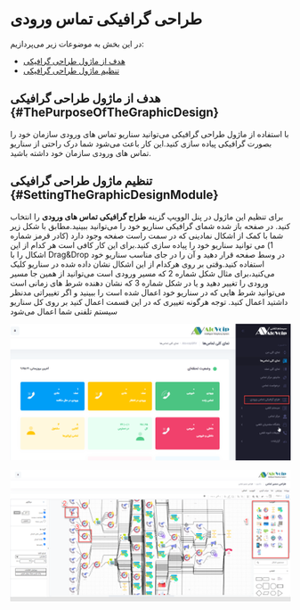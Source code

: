 # طراحی گرافیکی تماس ورودی

در این بخش به موضوعات زیر می‌پردازیم:
- [هدف از ماژول طراحی گرافیکی ](#ThePurposeOfTheGraphicDesign)
- [تنظیم ماژول طراحی گرافیکی ](#SettingTheGraphicDesignModule)

## هدف از ماژول طراحی گرافیکی {#ThePurposeOfTheGraphicDesign}

با استفاده از ماژول طراحی گرافیکی می‌توانید سناریو تماس های ورودی سازمان خود را بصورت گرافیکی پیاده سازی کنید.این کار باعث می‌شود شما درک راحتی از سناریو تماس های ورودی سازمان خود داشته باشید.

## تنظیم ماژول طراحی گرافیکی {#SettingTheGraphicDesignModule}

برای تنظیم این ماژول در پنل الوویپ گزینه **طراح گرافیکی تماس های ورودی** را انتخاب کنید. در صفحه باز شده شمای گرافیکی سناریو خود را می‌توانید ببینید.مطابق با شکل زیر شما  با کمک از اشکال نمادینی که در سمت راست صفحه وجود دارد (کادر قرمز شماره 1) می توانید سناریو خود را پیاده سازی کنید.برای این کار کافی است هر کدام از این اشکال را با Drag&Drop  در وسط صفحه قرار دهید و آن را در جای مناسب سناریو خود استفاده کنید.وقتی بر روی هرکدام از این اشکال نشان داده شده در سناریو کلیک می‌کنید،برای مثال شکل شماره 2 که مسیر ورودی است می‌توانید از همین جا مسیر ورودی را تغییر دهید و یا در شکل شماره 3 که  نشان دهنده شرط های زمانی است می‌توانید شرط هایی که در سناریو خود اعمال شده است را ببینید و اگر تغییراتی مدنظر داشتید اعمال کنید.
توجه
هرگونه تغییری که در این قسمت اعمال کنید بر روی کل سناریو سیستم تلفنی شما اعمال می‌شود

![ماژول طراح گرافیکی ](./Images/route-graphic2.png)

![ماژول طراح گرافیکی ](./Images/route-graphic1.png)

